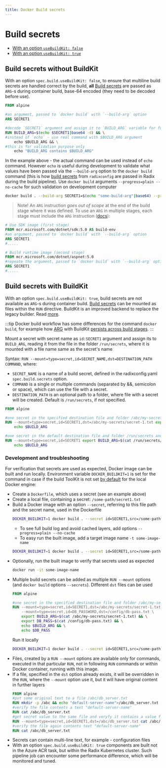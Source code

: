 ```yaml
---
title: Docker Build secrets
---
```


# Build secrets
* [With an option `useBuildKit: false`](./#build-secrets-without-buildkit)
* [With an option `useBuildKit: true`](./#build-secrets-with-buildkit)


## Build secrets without BuildKit  
With an option `spec.build.useBuildKit: false`, to ensure that multiline build secrets are handled correct by the build, **all** [Build secrets](../../references/reference-radix-config/#secrets) are passed as `ARG`-s during container build, base-64 encoded (they need to be decoded before use).

```dockerfile
FROM alpine

#an argument, passed to `docker build` with `--build-arg` option
ARG SECRET1

#decode `SECRET1` argument and assign it to `BUILD_ARG` variable for further commands in this `RUN`
RUN BUILD_ARG=$(echo $SECRET1|base64 -d) && \
#instead of `echo` - use real command with $BUILD_ARG argument
    echo $BUILD_ARG && \
#this is for validation purpose only
    echo "BUILD_ARG contains $BUILD_ARG"
```

In the example above - the actual command can be used instead of `echo` command. However `echo` is useful during development to validate what values have been passed via the `--build-arg` option to the `docker build` command (this is how [build secrets](../../references/reference-radix-config/#secrets) from `radixconfig` are passed in Radix during the build pipeline). Use `docker build` arguments `--progress=plain --no-cache` for such validation on development computer

```sh
docker build . --build-arg SECRET1=$(echo "some-build-arg"|base64) --progress=plain --no-cache
```

> Note! An `ARG` instruction _goes out of scope_ at the end of the build stage where it was defined. To use an `ARG` in multiple stages, each stage must include the `ARG` instruction ([docs](https://docs.docker.com/engine/reference/builder/#arg)):

```dockerfile
# Use SDK image (first stage)
FROM mcr.microsoft.com/dotnet/sdk:5.0 AS build-env
#an argument, passed to `docker build` with `--build-arg` option
ARG SECRET1
#.....

# Build runtime image (second stage)
FROM mcr.microsoft.com/dotnet/aspnet:5.0
#repeate the argument, passed to `docker build` with `--build-arg` option
ARG SECRET1
#.....
```
## Build secrets with BuildKit  
With an option `spec.build.useBuildKit: true`, build secrets are not available as `ARG`-s during container build. [Build secrets](../../references/reference-radix-config/#secrets) can be mounted as files within the `RUN` directive. BuildKit is an improved backend to replace the legacy builder. Read [more](https://docs.docker.com/build/buildkit/).

:::tip
Docker build workflow has some differences for the command `docker build`, for example how [ARG](https://docs.docker.com/engine/reference/builder/#understand-how-arg-and-from-interact) with BuildKit [persists across build stages](https://github.com/moby/buildkit/issues/1977).
:::

Mount a secret with secret name as `id:SECRET1` argument and assign its to `BUILD_ARG`, reading it from the file in the folder `/run/secrets`, where it is mounted with a file name same as the secret's name

Syntax: `RUN --mount=type=secret,id=SECRET_NAME,dst=DESTINATION_PATH COMMAND`, where:
- `SECRET_NAME` is a name of a build secret, defined in the radixconfig.yaml `spec.build.secrets` option.
- `COMMAND` is a single or multiple commands (separated by &&, semicolon or space), which can use the file with a secret.
- `DESTINATION_PATH` is an optional path to a folder, where file with a secret will be created. Default is `/run/secrets`, if not specified.
```dockerfile
FROM alpine

#one secret in the specified destination file and folder /abc/my-secrets/secret-1.txt
RUN --mount=type=secret,id=SECRET1,dst=/abc/my-secrets/secret-1.txt export BUILD_ARG=$(cat /abc/my-secrets/secret-1.txt) && \
    echo $BUILD_ARG

#one secret in the default destination file and folder /run/secrets and a file with a name, the same as the secret name
RUN --mount=type=secret,id=SECRET1 export BUILD_ARG=$(cat /run/secrets/SECRET1) && \
    echo $BUILD_ARG
```

### Development and troubleshooting
For verification that secrets are used as expected, Docker image can be built and run locally. Environment variable `DOCKER_BUILDKIT=1` is set for the command in case if the build ToolKit is not set [by default](https://docs.docker.com/build/buildkit/#getting-started) for the local Docker engine:
* Create a `Dockerfile`, which uses a secret (see an example above)  
* Create a local file, containing a secret: `/some-path/secret1.txt`
* Build a Docker image with an option `--secret`, referring to this file path and the secret name, used in the Dockerfile 
  ```bash
  DOCKER_BUILDKIT=1 docker build . --secret id=SECRET1,src=/some-path/secret1.txt -t some-image-name
  ```
  * To see full build log and avoid cached layers, add options `--progress=plain --no-cache`
  * To easy run the built image, add a target image name `-t some-image-name`
  ```bash
  DOCKER_BUILDKIT=1 docker build . --secret id=SECRET1,src=/some-path/secret1.txt -t some-image-name --progress=plain --no-cache
  ```
* Optionally, run the built image to verify that secrets used as expected
  ```bash
  docker run -it some-image-name
  ```
* Multiple build secrets can be added as multiple `RUN --mount` options (and `docker build` options `--secrets`). Different `dst` files can be used
  ```dockerfile
  FROM alpine
  
  #one secret in the specified destination file and folder /abc/my-secrets/secret-1.txt
  RUN --mount=type=secret,id=SECRET1,dst=/abc/my-secrets/secret-1.txt \
      --mount=type=secret,id=DB_PASSWORD,dst=/config/db-pass.txt \
      export BUILD_ARG=$(cat /abc/my-secrets/secret-1.txt) && \
      export DB_PASS=$(cat /config/db-pass.txt) && \
      echo $BUILD_ARG && \
      echo $DB_PASS
  ```
  Run it locally
  ```bash
  DOCKER_BUILDKIT=1 docker build . --secret id=SECRET1,src=/some-path/secret1.txt --secret id=DB_PASSWORD,src=/maybe-another-path/db_password.txt -t some-image-name --progress=plain --no-cache
  ```
* Files, created by a `RUN --mount` options are available only for commands, executed in that particular `RUN`, not in following `RUN` commands or within Docker container, running with this image.
* If a file, specified in the `dst` option already exists, it will be overridden in the `RUN`, where the `--mount` option use it, but it will have original content in further layers
    ```dockerfile
    FROM alpine
    #put some original text to a file /abc/db_server.txt
    RUN mkdir -p /abc && echo "default-server-name">/abc/db_server.txt
    #verify the file contents a text "default-server-name"
    RUN cat /abc/db_server.txt
    #get secret value to the same file and veryfy it contains a value from the secret, overriding the original text
    RUN --mount=type=secret,id=SECRET1,dst=/abc/db_server.txt cat /abc/db_server.txt
    #verify the file again contents text "default-server-name"
    RUN cat /abc/db_server.txt
    ```
* Secrets can contain multi-line text, for example - configuration files
* With an option `spec.build.useBuildKit: true` components are built not in the Azure ACR task, but within the Radix Kubernetes cluster. Such pipeline job can encounter some performance difference, which will be monitored and tuned.